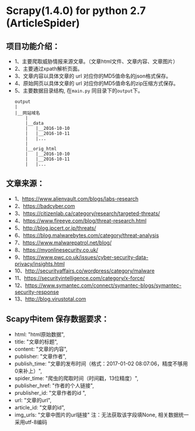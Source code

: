 # Scrapy(1.4.0) for python 2.7 (ArticleSpider)


## 项目功能介绍：
* 1、主要爬取威胁情报来源文章。（文章html文件、文章内容、文章图片）
* 2、主要通过xpath解析页面。
* 3、文章内容以具体文章的 url 对应你的MD5值命名的json格式保存。
* 4、原始网页以具体文章的 url 对应你的MD5值命名的zip压缩方式保存。
* 5、主要数据目录结构, 在`main.py` 同目录下的`output`下。
	```
	output
	|
	|__网站域名
		|
		|__data
		|	|__2016-10-10
		|	|__2016-10-11
		|	|...
		|
		|__orig_html
		|	|__2016-10-10
		|	|__2016-10-11
		|	|...
	```


## 文章来源：
* 1、https://www.alienvault.com/blogs/labs-research
* 2、https://badcyber.com
* 3、https://citizenlab.ca/category/research/targeted-threats/
* 4、https://www.fireeye.com/blog/threat-research.html
* 5、http://blog.jpcert.or.jp/threats/
* 6、https://blog.malwarebytes.com/category/threat-analysis
* 7、https://www.malwarepatrol.net/blog/
* 8、https://myonlinesecurity.co.uk/
* 9、https://www.pwc.co.uk/issues/cyber-security-data-privacy/insights.html
* 10、http://securityaffairs.co/wordpress/category/malware
* 11、https://securityintelligence.com/category/x-force/
* 12、https://www.symantec.com/connect/symantec-blogs/symantec-security-response
* 13、http://blog.virustotal.com


## Scapy中item 保存数据要求：
* html: "html原始数据",
* title: "文章的标题",
* content: "文章的内容",
* publisher: "文章作者",
* publish_time: "文章的发布时间（格式：2017-01-02 08:07:06，精度不够用0来补上）",
* spider_time: "爬虫的爬取时间（时间戳，13位精度）",
* publisher_href: "作者的个人链接",
* prublisher_id: "文章作者的id ",
* url: "文章的url",
* article_id: "文章的id",
* img_urls: "文章中图片的url链接"
注：无法获取该字段填None, 相关数据统一采用utf-8编码
